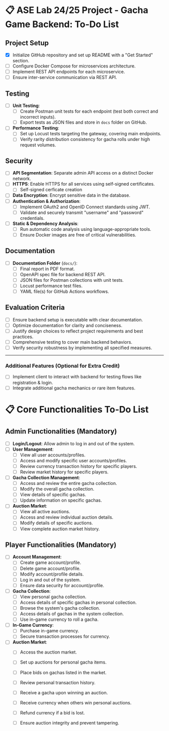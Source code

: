 # 📋 ASE Lab 24/25 Project - Gacha Game Backend: To-Do List

## Project Setup
- [x] Initialize GitHub repository and set up README with a "Get Started" section.
- [ ] Configure Docker Compose for microservices architecture.
- [ ] Implement REST API endpoints for each microservice.
- [ ] Ensure inter-service communication via REST API.

## Testing
- [ ] **Unit Testing**:
  - [ ] Create Postman unit tests for each endpoint (test both correct and incorrect inputs).
  - [ ] Export tests as JSON files and store in `docs` folder on GitHub.
- [ ] **Performance Testing**:
  - [ ] Set up Locust tests targeting the gateway, covering main endpoints.
  - [ ] Verify rarity distribution consistency for gacha rolls under high request volumes.

## Security
- [ ] **API Segmentation**: Separate admin API access on a distinct Docker network.
- [ ] **HTTPS**: Enable HTTPS for all services using self-signed certificates.
  - [ ] Self-signed cerficate creation
- [ ] **Data Encryption**: Encrypt sensitive data in the database.
- [ ] **Authentication & Authorization**:
  - [ ] Implement OAuth2 and OpenID Connect standards using JWT.
  - [ ] Validate and securely transmit "username" and "password" credentials.
- [ ] **Static & Dependency Analysis**:
  - [ ] Run automatic code analysis using language-appropriate tools.
  - [ ] Ensure Docker images are free of critical vulnerabilities.

## Documentation
- [ ] **Documentation Folder** (`docs/`):
  - [ ] Final report in PDF format.
  - [ ] OpenAPI spec file for backend REST API.
  - [ ] JSON files for Postman collections with unit tests.
  - [ ] Locust performance test files.
  - [ ] YAML file(s) for GitHub Actions workflows.

## Evaluation Criteria
- [ ] Ensure backend setup is executable with clear documentation.
- [ ] Optimize documentation for clarity and conciseness.
- [ ] Justify design choices to reflect project requirements and best practices.
- [ ] Comprehensive testing to cover main backend behaviors.
- [ ] Verify security robustness by implementing all specified measures.

---

### Additional Features (Optional for Extra Credit)
- [ ] Implement client to interact with backend for testing flows like registration & login.
- [ ] Integrate additional gacha mechanics or rare item features.

# 📋 Core Functionalities To-Do List

## Admin Functionalities (Mandatory)
- [ ] **Login/Logout**: Allow admin to log in and out of the system.
- [ ] **User Management**:
  - [ ] View all user accounts/profiles.
  - [ ] Access and modify specific user accounts/profiles.
  - [ ] Review currency transaction history for specific players.
  - [ ] Review market history for specific players.
- [ ] **Gacha Collection Management**:
  - [ ] Access and review the entire gacha collection.
  - [ ] Modify the overall gacha collection.
  - [ ] View details of specific gachas.
  - [ ] Update information on specific gachas.
- [ ] **Auction Market**:
  - [ ] View all active auctions.
  - [ ] Access and review individual auction details.
  - [ ] Modify details of specific auctions.
  - [ ] View complete auction market history.

## Player Functionalities (Mandatory)
- [ ] **Account Management**:
  - [ ] Create game account/profile.
  - [ ] Delete game account/profile.
  - [ ] Modify account/profile details.
  - [ ] Log in and out of the system.
  - [ ] Ensure data security for account/profile.
- [ ] **Gacha Collection**:
  - [ ] View personal gacha collection.
  - [ ] Access details of specific gachas in personal collection.
  - [ ] Browse the system's gacha collection.
  - [ ] Access details of gachas in the system collection.
  - [ ] Use in-game currency to roll a gacha.
- [ ] **In-Game Currency**:
  - [ ] Purchase in-game currency.
  - [ ] Secure transaction processes for currency.
- [ ] **Auction Market**:
  - [ ] Access the auction market.
  - [ ] Set up auctions for personal gacha items.
  - [ ] Place bids on gachas listed in the market.
  - [ ] Review personal transaction history.
  - [ ] Receive a gacha upon winning an auction.
  - [ ] Receive currency when others win personal auctions.
  - [ ] Refund currency if a bid is lost.
  - [ ] Ensure auction integrity and prevent tampering.

